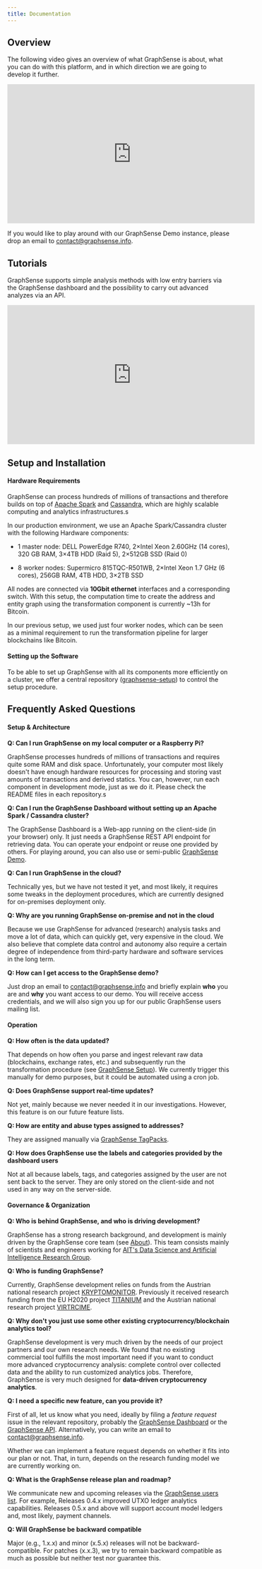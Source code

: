 ```yaml
---
title: Documentation
---
```


<h2>Overview</h2>

The following video gives an overview of what GraphSense is about, what you can do with this platform, and in which direction we are going to develop it further.

<div class="container mb-2">
  <p class="text-center m-auto">
		<iframe width="560" height="315" src="https://www.youtube.com/embed/H41LrA3NCo4" frameborder="0" allow="accelerometer; autoplay; clipboard-write; encrypted-media; gyroscope; picture-in-picture" allowfullscreen></iframe>
  </p>
</div>

If you would like to play around with our GraphSense Demo instance, please drop an email to <a href="mailto:contact@graphsense.info">contact@graphsense.info</a>.

<h2 class="mt-3">Tutorials</h2>

GraphSense supports simple analysis methods with low entry barriers via the GraphSense dashboard and the possibility to carry out advanced analyzes via an API.

<div class="container">
  <p class="text-center m-auto">
  	<iframe width="560" height="315" src="https://www.youtube.com/embed/BagxRwv6ykA" frameborder="0" allow="accelerometer; autoplay; clipboard-write; encrypted-media; gyroscope; picture-in-picture" allowfullscreen></iframe>
  </p>
</div>


<h2 class="mt-3">Setup and Installation</h2>

<h4>Hardware Requirements</h4>

GraphSense can process hundreds of millions of transactions and therefore builds on top of [Apache Spark](spark) and [Cassandra](cassandra), which are highly scalable computing and analytics infrastructures.s

In our production environment, we use an Apache Spark/Cassandra cluster with the following Hardware components:

* 1 master node: DELL PowerEdge R740, 2×Intel Xeon 2.60GHz (14 cores), 320 GB RAM, 3×4TB HDD (Raid 5), 2×512GB SSD (Raid 0)

* 8 worker nodes: Supermicro 815TQC-R501WB, 2×Intel Xeon 1.7 GHz (6 cores), 256GB RAM, 4TB HDD, 3×2TB SSD

All nodes are connected via **10Gbit ethernet** interfaces and a corresponding switch. With this setup,  the computation time to create the address and entity graph using the transformation component is currently \~13h for Bitcoin.

In our previous setup, we used just four worker nodes, which can be seen as a minimal requirement to run the transformation pipeline for larger blockchains like Bitcoin.

<h4>Setting up the Software</h4>

To be able to set up GraphSense with all its components more efficiently on a cluster, we offer a central repository ([graphsense-setup](https://github.com/graphsense/graphsense-setup)) to control the setup procedure.

<h2 class="mt-3">Frequently Asked Questions</h2>

<h4>Setup & Architecture</h4>

**Q: Can I run GraphSense on my local computer or a Raspberry Pi?**

GraphSense processes hundreds of millions of transactions and requires quite some RAM and disk space. Unfortunately, your computer most likely doesn't have enough hardware resources for processing and storing vast amounts of transactions and derived statics. You can, however, run each component in development mode, just as we do it. Please check the README files in each repository.s

**Q: Can I run the GraphSense Dashboard without setting up an Apache Spark / Cassandra cluster?**

The GraphSense Dashboard is a Web-app running on the client-side (in your browser) only. It just needs a GraphSense REST API endpoint for retrieving data. You can operate your endpoint or reuse one provided by others. For playing around, you can also use or semi-public [GraphSense Demo](https://demo.graphsense.info).


**Q: Can I run GraphSense in the cloud?**

Technically yes, but we have not tested it yet, and most likely, it requires some tweaks in the deployment procedures, which are currently designed for on-premises deployment only.

**Q: Why are you running GraphSense on-premise and not in the cloud**

Because we use GraphSense for advanced (research) analysis tasks and move a lot of data, which can quickly get, very expensive in the cloud. We also believe that complete data control and autonomy also require a certain degree of independence from third-party hardware and software services in the long term.

**Q: How can I get access to the GraphSense demo?**

Just drop an email to [contact@graphsense.info](mailto:contact@graphsense.info) and briefly explain **who** you are and **why** you want access to our demo. You will receive access credentials, and we will also sign you up for our public GraphSense users mailing list.

<h4>Operation</h4>

**Q: How often is the data updated?**

That depends on how often you parse and ingest relevant raw data (blockchains, exchange rates, etc.) and subsequently run the transformation procedure (see [GraphSense Setup](https://github.com/graphsense/graphsense-setup)). We currently trigger this manually for demo purposes, but it could be automated using a cron job.

**Q: Does GraphSense support real-time updates?**

Not yet, mainly because we never needed it in our investigations. However, this feature is on our future feature lists.

**Q: How are entity and abuse types assigned to addresses?**

They are assigned manually via [GraphSense TagPacks](https://github.com/graphsense/graphsense-tagpacks).

**Q: How does GraphSense use the labels and categories provided by the dashboard users**

Not at all because labels, tags, and categories assigned by the user are not sent back to the server. They are only stored on the client-side and not used in any way on the server-side.


<h4>Governance & Organization</h4>

**Q: Who is behind GraphSense, and who is driving development?**

GraphSense has a strong research background, and development is mainly driven by the GraphSense core team (see [About](about.html)). This team consists mainly of scientists and engineers working for [AIT's Data Science and Artificial Intelligence Research Group](https://www.ait.ac.at/themen/data-science/).

**Q: Who is funding GraphSense?**

Currently, GraphSense development relies on funds from the Austrian national research project [KRYPTOMONITOR](https://kryptomonitor-project.info/). Previously it received research funding from the EU H2020 project [TITANIUM](https://titanium-project.eu/) and the Austrian national research project [VIRTRCIME](https://virtcrime-project.info/).

**Q: Why don't you just use some other existing cryptocurrency/blockchain analytics tool?**

GraphSense development is very much driven by the needs of our project partners and our own research needs. We found that no existing commercial tool fulfills the most important need if you want to conduct more advanced cryptocurrency analysis: complete control over collected data and the ability to run customized analytics jobs. Therefore, GraphSense is very much designed for **data-driven cryptocurrency analytics**.

**Q: I need a specific new feature, can you provide it?**

First of all, let us know what you need, ideally by filing a *feature request* issue in the relevant repository, probably the [GraphSense Dashboard](https://github.com/graphsense/graphsense-dashboard) or the [GraphSense API](https://github.com/graphsense/graphsense-openapi). Alternatively, you can write an email to [contact@graphsense.info](mailto:contact@graphsense.info).

Whether we can implement a feature request depends on whether it fits into our plan or not. That, in turn, depends on the research funding model we are currently working on.

**Q: What is the GraphSense release plan and roadmap?**

We communicate new and upcoming releases via the [GraphSense users list](https://groups.google.com/g/graphsense-users). For example, Releases 0.4.x improved UTXO ledger analytics capabilities. Releases 0.5.x and above will support account model ledgers and, most likely, payment channels.

**Q: Will GraphSense be backward compatible**

Major (e.g., 1.x.x) and minor (x.5.x) releases will not be backward-compatible. For patches (x.x.3), we try to remain backward compatible as much as possible but neither test nor guarantee this.  


[spark]: https://spark.apache.org/
[cassandra]: https://cassandra.apache.org/
